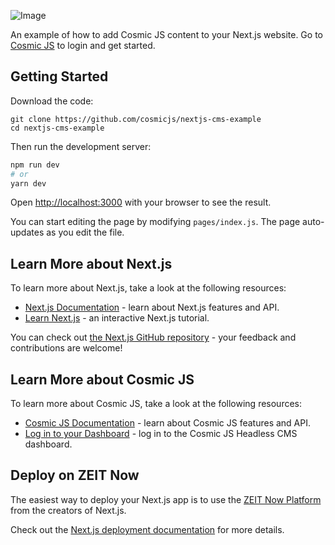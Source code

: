 ![Image](https://cdn.cosmicjs.com/aa4befc0-780e-11ea-af54-a1f2382919db-nextjs-example.png)

An example of how to add Cosmic JS content to your Next.js website. Go to [Cosmic JS](https://www.cosmicjs.com) to login and get started.

## Getting Started

Download the code:
```
git clone https://github.com/cosmicjs/nextjs-cms-example
cd nextjs-cms-example
```

Then run the development server:

```bash
npm run dev
# or
yarn dev
```

Open [http://localhost:3000](http://localhost:3000) with your browser to see the result.

You can start editing the page by modifying `pages/index.js`. The page auto-updates as you edit the file.

## Learn More about Next.js

To learn more about Next.js, take a look at the following resources:

- [Next.js Documentation](https://nextjs.org/docs) - learn about Next.js features and API.
- [Learn Next.js](https://nextjs.org/learn) - an interactive Next.js tutorial.

You can check out [the Next.js GitHub repository](https://github.com/zeit/next.js/) - your feedback and contributions are welcome!

## Learn More about Cosmic JS

To learn more about Cosmic JS, take a look at the following resources:

- [Cosmic JS Documentation](https://docs.cosmicjs.com) - learn about Cosmic JS features and API.
- [Log in to your Dashboard](https://app.cosmicjs.com) - log in to the Cosmic JS Headless CMS dashboard.


## Deploy on ZEIT Now

The easiest way to deploy your Next.js app is to use the [ZEIT Now Platform](https://zeit.co/import?utm_medium=default-template&filter=next.js) from the creators of Next.js.

Check out the [Next.js deployment documentation](https://nextjs.org/docs/deployment) for more details.

